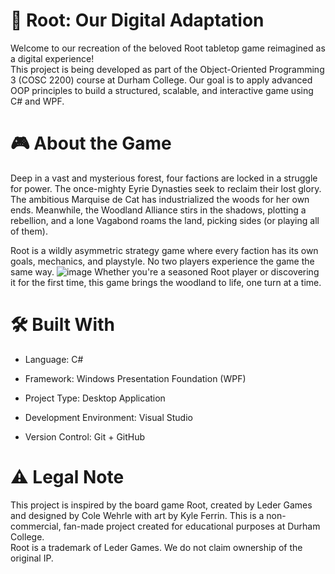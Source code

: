 # 🌲 Root: Our Digital Adaptation
Welcome to our recreation of the beloved Root tabletop game reimagined as a digital experience! \
This project is being developed as part of the Object-Oriented Programming 3 (COSC 2200) course at Durham College. Our goal is to apply advanced OOP principles to build a structured, scalable, and interactive game using C# and WPF.


# 🎮 About the Game
Deep in a vast and mysterious forest, four factions are locked in a struggle for power. The once-mighty Eyrie Dynasties seek to reclaim their lost glory. The ambitious Marquise de Cat has industrialized the woods for her own ends. Meanwhile, the Woodland Alliance stirs in the shadows, plotting a rebellion, and a lone Vagabond roams the land, picking sides (or playing all of them).

Root is a wildly asymmetric strategy game where every faction has its own goals, mechanics, and playstyle. No two players experience the game the same way.
![image](https://github.com/user-attachments/assets/7e3943fe-689a-4e73-a556-e528e062363f)
Whether you're a seasoned Root player or discovering it for the first time, this game brings the woodland to life, one turn at a time.

# 🛠️ Built With
- Language: C#

- Framework: Windows Presentation Foundation (WPF)

- Project Type: Desktop Application

- Development Environment: Visual Studio

- Version Control: Git + GitHub

# ⚠️ Legal Note
This project is inspired by the board game Root, created by Leder Games and designed by Cole Wehrle with art by Kyle Ferrin. This is a non-commercial, fan-made project created for educational purposes at Durham College. \
Root is a trademark of Leder Games. We do not claim ownership of the original IP.
